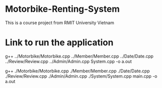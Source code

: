 # Motorbike-Renting-System
 This is a course project from RMIT University Vietnam

# Link to run the application

g++ ../Motorbike/Motorbike.cpp ../Member/Member.cpp ../Date/Date.cpp ../Review/Review.cpp ../Admin/Admin.cpp System.cpp -o a.out

g++ ./Motorbike/Motorbike.cpp ./Member/Member.cpp ./Date/Date.cpp ./Review/Review.cpp ./Admin/Admin.cpp ./System/System.cpp main.cpp -o a.out